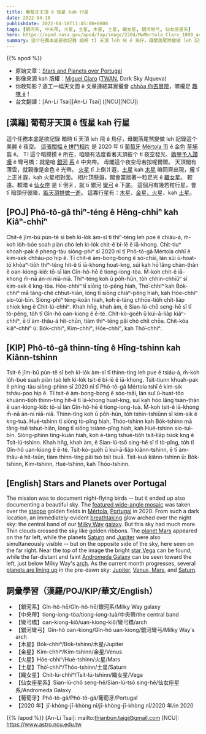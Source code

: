 ```yaml
---
title: 葡萄牙天頂 ê 恆星 kah 行星
date: 2022-04-18
publishdate: 2022-04-18T11:45:00+0800
tags: [銀河系, 中央帶, 火星, 土星, 木星, 土星, 織女星, 銀河彎弓, 仙女座星系]
hero: https://apod.nasa.gov/apod/fap/image/2204/MwMertola_Claro_1080_ann.jpg
summary: 這个任務本底是欲記錄 暗時 tī 天頂 leh 飛 ê 鳥仔，毋閣落尾煞變做 leh 記錄這个美麗 ê 夜空。
---
```


{{% apod %}}

- 原始文章：[Stars and Planets over Portugal](https://apod.nasa.gov/apod/ap220418.html)
- 影像來源 kah 版權：[Miguel Claro](https://www.miguelclaro.com/wp/biography/) ([TWAN](https://www.twanight.org/), Dark Sky Alqueva)
- 你敢知影？逐工一幅天文圖 ê 文章連結其實攏會 [chhōa 你去冒險](https://www.youtube.com/watch?v=Ok_qDnM7SiU)，嘛攏足 [趣味 ê](https://i.pinimg.com/564x/c3/f5/06/c3f50601ff95bf39d0fdeff1db42aae1.jpg)！
- 台文翻譯：[An-Li Tsai][An-Li Tsai] ([NCU][NCU])

## [漢羅] 葡萄牙天頂 ê 恆星 kah 行星
這个任務本底是欲記錄 暗時 tī 天頂 leh 飛 ê 鳥仔，毋閣落尾煞變做 leh 記錄這个美麗 ê 夜空。
[這張闊幅 ê 拼鬥相片][featured wide-angle mosaic] 是 2020 年 tī [葡萄牙][Portugal] [Mértola 市][Mértola] ê 金色 [草埔][steppe] 翕 ê。
Tī 這个暗摸摸 ê 所在，咱隨有法度看著天頂彼个 tī 夜空發光、[媠甲予人讚嘆][breathtaking] ê 彎弓橋：就是咱 [銀河][Milky Way] [系][galaxy] ê 中央帶。
毋閣這个夜空毋若按呢爾爾。
天頂閣有薄雲，就親像是金色 ê 光帶。
[火星][planet Mars] tī 上倒爿遐，[土星][Saturn 1] kah [木星][Jupiter 1] 嘛同齊出現，攏 tī 上正爿遐，kah 火星相對面。
相片頂懸遐，閣會當揣著一粒足光 ê [織女星][star Vega]。
較遠、較暗 ê [仙女座][Andromeda Galaxy t] 是 tī 倒爿，就 tī 銀河 [彎弓][arch t] ê 下底。
這個月有幾若粒行星，會 tī 暗頭仔彼陣，[踮天頂排做一逝][planets are lining up]。
這寡行星有：[木星][Jupiter 2]、[金星、火星][Venus, Mars t]、kah [土星][Saturn 2]。


## [POJ] Phô-tô-gâ thiⁿ-téng ê Hêng-chhiⁿ kah Kiâⁿ-chhiⁿ
Chit-ê jīm-bū pún-tē sī beh kì-lo̍k àm-sî tī thiⁿ-téng leh poe ê chiáu-á, m̄-koh lo̍h-bóe soah piàn chò leh kì-lo̍k chit-ê bí-lē ê iā-khong.
Chit-tiuⁿ khoah-pak ê pheng-tàu siòng-phìⁿ sī 2020 nî tī Phô-tô-gâ Mértola chhī ê kim-sek chháu-po͘ hip ê.
Tī chit-ê àm-bong-bong ê só͘-chāi, lán sûi ū-hoat-tō͘ khòaⁿ-tio̍h thiⁿ-téng hit-ê tī iā-khong hoat-kng, súi kah hō͘ lâng chàn-thàn ê oan-kiong-kiô: tō-sī lán Gîn-hô-hē ê tiong-iong-tòa.
M̄-koh chit-ê iā-khong m̄-nā án-ni niā-niā.
Thiⁿ-téng koh ū po̍h-hûn, to̍h chhin-chhiūⁿ sī kim-sek ê kng-tòa.
Hóe-chhiⁿ tī siōng tò-pêng hiah, Thó͘-chhiⁿ kah Bo̍k-chhiⁿ mā tâng-chê chhut-hiān, lóng tī siōng chiàⁿ-pêng hiah, kah Hóe-chhiⁿ sio-tùi-bīn.
Siòng-phìⁿ téng-koân hiah, koh ē-tàng chhōe-tio̍h chi̍t-lia̍p chiok kng ê Chit-lú-chhiⁿ.
Khah hn̄g, khah àm, ê Sian-lú-chō seng-hē sī tī tò-pêng, to̍h tī Gîn-hô oan-kiong ê ē-té.
Chit-kò-goe̍h ū kúi-ā-lia̍p kiâⁿ-chhiⁿ, ē tī àm-thâu-á hit-chūn, tiàm thiⁿ-téng pâi chò chi̍t chōa.
Chit-kóa kiâⁿ-chhiⁿ ū: Bo̍k-chhiⁿ, Kim-chhiⁿ, Hóe-chhiⁿ, kah Thó͘-chhiⁿ.

## [KIP] Phô-tô-gâ thinn-tíng ê Hîng-tshinn kah Kiânn-tshinn
Tsit-ê jīm-bū pún-tē sī beh kì-lo̍k àm-sî tī thinn-tíng leh pue ê tsiáu-á, m̄-koh lo̍h-bué suah piàn tsò leh kì-lo̍k tsit-ê bí-lē ê iā-khong.
Tsit-tiunn khuah-pak ê phing-tàu siòng-phìnn sī 2020 nî tī Phô-tô-gâ Mértola tshī ê kim-sik tsháu-poo hip ê.
Tī tsit-ê àm-bong-bong ê sóo-tsāi, lán suî ū-huat-tōo khuànn-tio̍h thinn-tíng hit-ê tī iā-khong huat-kng, suí kah hōo lâng tsàn-thàn ê uan-kiong-kiô: tō-sī lán Gîn-hô-hē ê tiong-iong-tuà.
M̄-koh tsit-ê iā-khong m̄-nā án-ni niā-niā.
Thinn-tíng koh ū po̍h-hûn, to̍h tshin-tshiūnn sī kim-sik ê kng-tuà.
Hué-tshinn tī siōng tò-pîng hiah, Thóo-tshinn kah Bo̍k-tshinn mā tâng-tsê tshut-hiān, lóng tī siōng tsiànn-pîng hiah, kah Hué-tshinn sio-tuì-bīn.
Siòng-phìnn tíng-kuân hiah, koh ē-tàng tshuē-tio̍h tsi̍t-lia̍p tsiok kng ê Tsit-lú-tshinn.
Khah hn̄g, khah àm, ê Sian-lú-tsō sing-hē sī tī tò-pîng, to̍h tī Gîn-hô uan-kiong ê ē-té.
Tsit-kò-gue̍h ū kuí-ā-lia̍p kiânn-tshinn, ē tī àm-thâu-á hit-tsūn, tiàm thinn-tíng pâi tsò tsi̍t tsuā.
Tsit-kuá kiânn-tshinn ū: Bo̍k-tshinn, Kim-tshinn, Hué-tshinn, kah Thóo-tshinn.

## [English] Stars and Planets over Portugal
The mission was to document night-flying birds -- but it ended up also documenting a beautiful sky.
The [featured wide-angle mosaic][featured wide-angle mosaic] was taken over the [steppe][steppe] golden fields in [Mértola][Mértola], [Portugal][Portugal] in 2020.
From such a dark location, an immediately-evident [breathtaking][breathtaking] glow arched over the night sky: the central band of our [Milky Way][Milky Way] [galaxy][galaxy].
But this sky had much more.
Thin clouds crossed the sky like golden ribbons.
The [planet Mars][planet Mars] appeared on the far left, while the planets [Saturn][Saturn 1] and [Jupiter][Jupiter 1] were also simultaneously visible -- but on the opposite side of the sky, here seen on the far right.
Near the top of the image the bright [star Vega][star Vega] can be found, while the far-distant and faint [Andromeda Galaxy][Andromeda Galaxy e] can be seen toward the left, just below Milky Way's [arch][arch e].
As the current month progresses, several [planets are lining up][planets are lining up] in the pre-dawn sky: [Jupiter][Jupiter 2], [Venus, Mars][Venus, Mars e], and [Saturn][Saturn 2].

## 詞彙學習（漢羅/POJ/KIP/華文/English）
- 【銀河系】Gîn-hô-hē/Gîn-hô-hē/銀河系/Milky Way galaxy
- 【中央帶】tiong-iong-tòa/tiong-iong-tuà/中央帶/the central band
- 【彎弓橋】oan-kiong-kiô/uan-kiong-kiô/彎弓橋/arch
- 【銀河彎弓】Gîn-hô oan-kiong/Gîn-hô uan-kiong/銀河彎弓/Milky Way's arch
- 【木星】Bo̍k-chhiⁿ/Bo̍k-tshinn/木星/Jupiter
- 【金星】Kim-chhiⁿ/Kim-tshinn/金星/Venus
- 【火星】Hóe-chhiⁿ/Hué-tshinn/火星/Mars
- 【土星】Thó͘-chhiⁿ/Thóo-tshinn/土星/Saturn
- 【織女星】Chit-lú-chhiⁿ/Tsit-lú-tshinn/織女星/Vega
- 【仙女座星系】Sian-lú-chō seng-hē/Sian-lú-tsō sing-hē/仙女座星系/Andromeda Galaxy
- 【葡萄牙】Phô-tô-gâ/Phô-tô-gâ/葡萄牙/Portugal
- 【2020 年】jī-khòng-jī-khòng nî/jī-khòng-jī-khòng nî/2020 年/in 2020


{{% /apod %}}
[An-Li Tsai]: mailto:thianbun.taigi@gmail.com
[NCU]: https://www.astro.ncu.edu.tw

[copyright]: https://apod.nasa.gov/apod/fap/lib/about_apod.html#srapply

[featured wide-angle mosaic]:https://www.miguelclaro.com/wp/portfolio/galactic-arm-and-greenish-air-glow-above-steppe-golden-fields-of-mertola-all-sky-and-vr-360o-scene/
[steppe]:https://en.wikipedia.org/wiki/Steppe
[Mértola]:https://www.youtube.com/watch?v=Ok_qDnM7SiU
[Portugal]:https://en.wikipedia.org/wiki/Portugal
[breathtaking]:https://i.pinimg.com/564x/c3/f5/06/c3f50601ff95bf39d0fdeff1db42aae1.jpg
[Milky Way]:http://www.atlasoftheuniverse.com/galaxy.html
[galaxy]:https://spaceplace.nasa.gov/galaxy/en/
[planet Mars]:https://mars.nasa.gov/
[Saturn 1]:https://apod.nasa.gov/apod/ap200419.html
[Jupiter 1]:https://solarsystem.nasa.gov/planets/jupiter/in-depth/
[star Vega]:https://en.wikipedia.org/wiki/Vega
[Andromeda Galaxy e]:https://apod.nasa.gov/apod/ap220119.html
[Andromeda Galaxy t]:https://apod.tw/daily/20220119/
[arch e]:https://apod.nasa.gov/apod/ap210113.html
[arch t]:https://apod.tw/daily/20210113/
[planets are lining up]:https://earthsky.org/astronomy-essentials/visible-planets-tonight-mars-jupiter-venus-saturn-mercury/
[Jupiter 2]:https://apod.nasa.gov/apod/ap170523.html
[Venus, Mars e]:https://apod.nasa.gov/apod/ap220329.html
[Venus, Mars t]:https://apod.tw/daily/20220329/
[Saturn 2]:https://solarsystem.nasa.gov/planets/saturn/overview/
